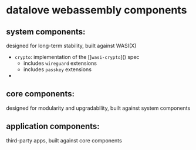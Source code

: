 # datalove webassembly components

## system components:

designed for long-term stability, built against WASI(X)

- `crypto`: implementation of the []`wasi-crypto`]() spec
  - includes `wireguard` extensions
  - includes `passkey` extensions
-

## core components:

designed for modularity and upgradability, built against system components

## application components:

third-party apps, built against core components

